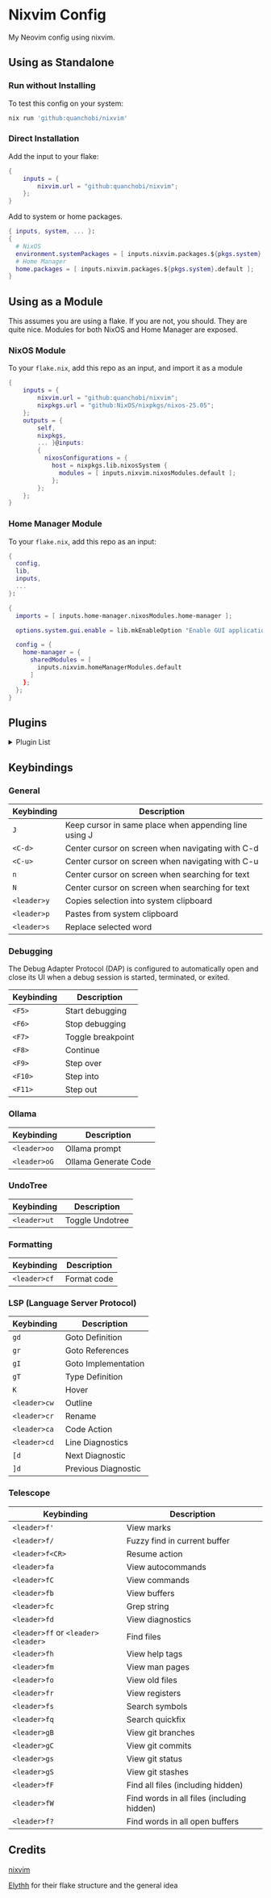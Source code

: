 # Nixvim Config

My Neovim config using nixvim.

## Using as Standalone

### Run without Installing

To test this config on your system:

```sh
nix run 'github:quanchobi/nixvim'
```

### Direct Installation

Add the input to your flake:

```nix
{
    inputs = {
        nixvim.url = "github:quanchobi/nixvim";
    };
}
```

Add to system or home packages.

```nix
{ inputs, system, ... }:
{
  # NixOS
  environment.systemPackages = [ inputs.nixvim.packages.${pkgs.system}.default ];
  # Home Manager
  home.packages = [ inputs.nixvim.packages.${pkgs.system}.default ];
}
```

## Using as a Module

This assumes you are using a flake. If you are not, you should. They are quite nice. Modules for both NixOS and Home Manager are exposed.

### NixOS Module

To your `flake.nix`, add this repo as an input, and import it as a module

```nix
{
    inputs = {
        nixvim.url = "github:quanchobi/nixvim";
        nixpkgs.url = "github:NixOS/nixpkgs/nixos-25.05";
    };
    outputs = {
        self,
        nixpkgs,
        ... }@inputs:
        {
          nixosConfigurations = {
            host = nixpkgs.lib.nixosSystem {
              modules = [ inputs.nixvim.nixosModules.default ];
            };
        };
    };
}
```

### Home Manager Module

To your `flake.nix`, add this repo as an input:

```nix
{
  config,
  lib,
  inputs,
  ...
}:

{
  imports = [ inputs.home-manager.nixosModules.home-manager ];

  options.system.gui.enable = lib.mkEnableOption "Enable GUI applications";

  config = {
    home-manager = {
      sharedModules = [
        inputs.nixvim.homeManagerModules.default
      ]
    };
  };
}
```

## Plugins

<details>
<summary>Plugin List</summary>

| Plugin | Description |
|---|---|
| [nvim-autopairs](https://github.com/windwp/nvim-autopairs) | Inserts or deletes brackets, parens, quotes in pair. |
| [comment.nvim](https://github.com/numToStr/Comment.nvim) | Smart commenting. |
| [guess-indent.nvim](https://github.com/nmac427/guess-indent.nvim) | Automatic indentation style detection. |
| [indent-blankline.nvim](https://github.com/lukas-reineke/indent-blankline.nvim) | Adds indentation guides to all lines. |
| [otter.nvim](https://github.com/jmbuhr/otter.nvim) | Provides LSP features for languages embedded in other documents. |
| [nvim-treesitter-rainbow](https://gitlab.com/HiPhish/nvim-treesitter-rainbow) | Rainbow delimiters for nested brackets. |
| [nvim-treesitter](https://github.com/nvim-treesitter/nvim-treesitter) | Provides fast and accurate syntax highlighting. |
| [undotree](https://github.com/mbbill/undotree) | Visualizes undo history. |
| [gitsigns.nvim](https://github.com/lewis6991/gitsigns.nvim) | Git integration for neovim. |
| [conform.nvim](https://github.com/stevearc/conform.nvim) | A plugin for formatting code. |
| [nvim-lint](https://github.com/mfussenegger/nvim-lint) | A linter plugin. |
| [nvim-lspconfig](https://github.com/neovim/nvim-lspconfig) | Language Server Protocol integration. |
| [lspsaga.nvim](https://github.com/glepnir/lspsaga.nvim) | An enhancement for the built-in LSP. |
| [base16.nvim](https://github.com/RRethy/base16.nvim) | Base16 colorschemes. |
| [lualine.nvim](https://github.com/nvim-lualine/lualine.nvim) | A statusline for neovim. |
| [mini.icons](https://github.com/echasnovski/mini.nvim/blob/main/readmes/mini-icons.md) | A small set of icons for neovim. |
| [noice.nvim](https://github.com/folke/noice.nvim) | A plugin that replaces the UI for messages, cmdline and the popupmenu. |
| [nvim-notify](https://github.com/rcarriga/nvim-notify) | A notification manager for neovim. |
| [startup.nvim](https://github.com/startup-nvim/startup.nvim) | A startup screen for neovim. |
| [telescope.nvim](https://github.com/nvim-telescope/telescope.nvim) | A fuzzy finder for neovim. |
| [which-key.nvim](https://github.com/folke/which-key.nvim) | A plugin that shows pending keybindings. |
| [nvim-cmp](https://github.com/hrsh7th/nvim-cmp) | Auto-completion plugin. |
| [nvim-dap](https://github.com/mfussenegger/nvim-dap) | Debug Adapter Protocol implementation for debugging. |
| [nvim-dap-ui](https://github.com/rcarriga/nvim-dap-ui) | UI for nvim-dap. |
| [obsidian.nvim](https://github.com/epwalsh/obsidian.nvim) | For working with obsidian vaults. |

</details>

## Keybindings

### General

| Keybinding | Description |
|---|---|
| `J` | Keep cursor in same place when appending line using J |
| `<C-d>` | Center cursor on screen when navigating with C-d |
| `<C-u>` | Center cursor on screen when navigating with C-u |
| `n` | Center cursor on screen when searching for text |
| `N` | Center cursor on screen when searching for text |
| `<leader>y` | Copies selection into system clipboard |
| `<leader>p` | Pastes from system clipboard |
| `<leader>s` | Replace selected word |

### Debugging

The Debug Adapter Protocol (DAP) is configured to automatically open and close its UI when a debug session is started, terminated, or exited.

| Keybinding | Description |
|---|---|
| `<F5>` | Start debugging |
| `<F6>` | Stop debugging |
| `<F7>` | Toggle breakpoint |
| `<F8>` | Continue |
| `<F9>` | Step over |
| `<F10>` | Step into |
| `<F11>` | Step out |

### Ollama

| Keybinding | Description |
|---|---|
| `<leader>oo` | Ollama prompt |
| `<leader>oG` | Ollama Generate Code |

### UndoTree

| Keybinding | Description |
|---|---|
| `<leader>ut` | Toggle Undotree |

### Formatting

| Keybinding | Description |
|---|---|
| `<leader>cf` | Format code |

### LSP (Language Server Protocol)

| Keybinding | Description |
|---|---|
| `gd` | Goto Definition |
| `gr` | Goto References |
| `gI` | Goto Implementation |
| `gT` | Type Definition |
| `K` | Hover |
| `<leader>cw` | Outline |
| `<leader>cr` | Rename |
| `<leader>ca` | Code Action |
| `<leader>cd` | Line Diagnostics |
| `[d` | Next Diagnostic |
| `]d` | Previous Diagnostic |

### Telescope

| Keybinding | Description |
|---|---|
| `<leader>f'` | View marks |
| `<leader>f/` | Fuzzy find in current buffer |
| `<leader>f<CR>` | Resume action |
| `<leader>fa` | View autocommands |
| `<leader>fC` | View commands |
| `<leader>fb` | View buffers |
| `<leader>fc` | Grep string |
| `<leader>fd` | View diagnostics |
| `<leader>ff` or `<leader><leader>` | Find files |
| `<leader>fh` | View help tags |
| `<leader>fm` | View man pages |
| `<leader>fo` | View old files |
| `<leader>fr` | View registers |
| `<leader>fs` | Search symbols |
| `<leader>fq` | Search quickfix |
| `<leader>gB` | View git branches |
| `<leader>gC` | View git commits |
| `<leader>gs` | View git status |
| `<leader>gS` | View git stashes |
| `<leader>fF` | Find all files (including hidden) |
| `<leader>fW` | Find words in all files (including hidden) |
| `<leader>f?` | Find words in all open buffers |


## Credits

[nixvim](https://github.com/nix-community/nixvim)

[Elythh](https://github.com/elythh/nixvim) for their flake structure and the general idea
